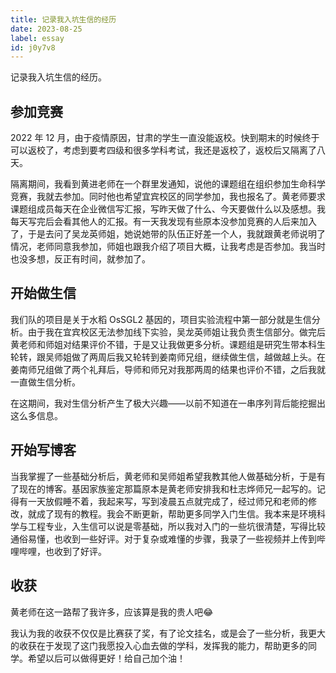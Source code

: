 ```yaml
---
title: 记录我入坑生信的经历
date: 2023-08-25
label: essay
id: j0y7v8
---
```


记录我入坑生信的经历。

## 参加竞赛

2022 年 12 月，由于疫情原因，甘肃的学生一直没能返校。快到期末的时候终于可以返校了，考虑到要考四级和很多学科考试，我还是返校了，返校后又隔离了八天。

隔离期间，我看到黄进老师在一个群里发通知，说他的课题组在组织参加生命科学竞赛，我就去参加。同时他也希望宜宾校区的同学参加，我也报名了。黄老师要求课题组成员每天在企业微信写汇报，写昨天做了什么、今天要做什么以及感想。我每天写完后会看其他人的汇报。有一天我发现有些原本没参加竞赛的人后来加入了，于是去问了吴龙英师姐，她说她带的队伍正好差一个人，我就跟黄老师说明了情况，老师同意我参加，师姐也跟我介绍了项目大概，让我考虑是否参加。我当时也没多想，反正有时间，就参加了。

## 开始做生信

我们队的项目是关于水稻 OsSGL2 基因的，项目实验流程中第一部分就是生信分析。由于我在宜宾校区无法参加线下实验，吴龙英师姐让我负责生信部分。做完后黄老师和师姐对结果评价不错，于是又让我做更多分析。课题组是研究生带本科生轮转，跟吴师姐做了两周后我又轮转到姜南师兄组，继续做生信，越做越上头。在姜南师兄组做了两个礼拜后，导师和师兄对我那两周的结果也评价不错，之后我就一直做生信分析。

在这期间，我对生信分析产生了极大兴趣——以前不知道在一串序列背后能挖掘出这么多信息。

## 开始写博客

当我掌握了一些基础分析后，黄老师和吴师姐希望我教其他人做基础分析，于是有了现在的博客。基因家族鉴定那篇原本是黄老师安排我和杜志烨师兄一起写的。记得有一天放假睡不着，我起来写，写到凌晨五点就完成了，经过师兄和老师的修改，就成了现有的教程。我会不断更新，帮助更多同学入门生信。我本来是环境科学与工程专业，入生信可以说是零基础，所以我对入门的一些坑很清楚，写得比较通俗易懂，也收到一些好评。对于复杂或难懂的步骤，我录了一些视频并上传到哔哩哔哩，也收到了好评。

## 收获

黄老师在这一路帮了我许多，应该算是我的贵人吧😂

我认为我的收获不仅仅是比赛获了奖，有了论文挂名，或是会了一些分析，我更大的收获在于发现了这门我愿投入心血去做的学科，发挥我的能力，帮助更多的同学。希望以后可以做得更好！给自己加个油！